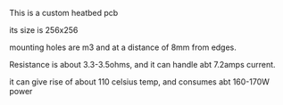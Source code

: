 This is a custom heatbed pcb

its size is 256x256

mounting holes are m3 and at a distance of 8mm from edges.

Resistance is about 3.3-3.5ohms, and it can handle abt 7.2amps current.

it can give rise of about 110 celsius temp, and consumes abt 160-170W power
